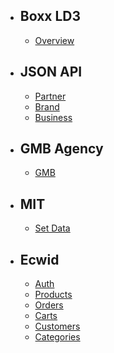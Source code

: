 - ## Boxx LD3
    - [Overview](/{{route}}/{{version}}/overview)
- ## JSON API
    - [Partner](/{{route}}/{{version}}/partner)
    - [Brand](/{{route}}/{{version}}/brand)
    - [Business](/{{route}}/{{version}}/business)
- ## GMB Agency
    - [GMB](/{{route}}/{{version}}/gmb)
- ## MIT
    - [Set Data](/{{route}}/{{version}}/mit)
- ## Ecwid
    - [Auth](/{{route}}/{{version}}/eauth)
    - [Products](/{{route}}/{{version}}/eproducts)
    - [Orders](/{{route}}/{{version}}/eorders)
    - [Carts](/{{route}}/{{version}}/ecarts)
    - [Customers](/{{route}}/{{version}}/ecustomers)
    - [Categories](/{{route}}/{{version}}/ecategories)
